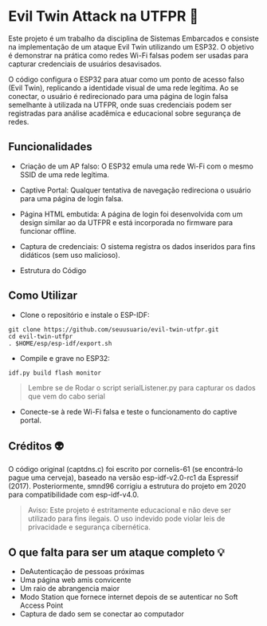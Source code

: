 # Evil Twin Attack na UTFPR :rotating_light:
 
Este projeto é um trabalho da disciplina de Sistemas Embarcados e consiste na implementação de um ataque Evil Twin utilizando um ESP32. O objetivo é demonstrar na prática como redes Wi-Fi falsas podem ser usadas para capturar credenciais de usuários desavisados.


O código configura o ESP32 para atuar como um ponto de acesso falso (Evil Twin), replicando a identidade visual de uma rede legítima. Ao se conectar, o usuário é redirecionado para uma página de login falsa semelhante à utilizada na UTFPR, onde suas credenciais podem ser registradas para análise acadêmica e educacional sobre segurança de redes.

## Funcionalidades

- Criação de um AP falso: O ESP32 emula uma rede Wi-Fi com o mesmo SSID de uma rede legítima.

- Captive Portal: Qualquer tentativa de navegação redireciona o usuário para uma página de login falsa.

- Página HTML embutida: A página de login foi desenvolvida com um design similar ao da UTFPR e está incorporada no firmware para funcionar offline.

- Captura de credenciais: O sistema registra os dados inseridos para fins didáticos (sem uso malicioso).

- Estrutura do Código

## Como Utilizar

- Clone o repositório e instale o ESP-IDF:
  
```
git clone https://github.com/seuusuario/evil-twin-utfpr.git
cd evil-twin-utfpr
. $HOME/esp/esp-idf/export.sh
```

- Compile e grave no ESP32:
```
idf.py build flash monitor
```
> Lembre se de Rodar o script serialListener.py para capturar os dados que vem do cabo serial

- Conecte-se à rede Wi-Fi falsa e teste o funcionamento do captive portal.

## Créditos :alien:

O código original (captdns.c) foi escrito por cornelis-61 (se encontrá-lo pague uma cerveja), baseado na versão esp-idf-v2.0-rc1 da Espressif (2017). Posteriormente, smnd96 corrigiu a estrutura do projeto em 2020 para compatibilidade com esp-idf-v4.0.

> Aviso: Este projeto é estritamente educacional e não deve ser utilizado para fins ilegais. O uso indevido pode violar leis de privacidade e segurança cibernética.

## O que falta para ser um ataque completo :bulb:
- DeAutenticação de pessoas próximas
- Uma página web amis convicente
- Um raio de abrangencia maior
- Modo Station que fornece internet depois de se autenticar no Soft Access Point
- Captura de dado sem se conectar ao computador
